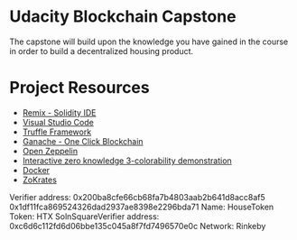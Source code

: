 # Udacity Blockchain Capstone

The capstone will build upon the knowledge you have gained in the course in order to build a decentralized housing product. 

# Project Resources

* [Remix - Solidity IDE](https://remix.ethereum.org/)
* [Visual Studio Code](https://code.visualstudio.com/)
* [Truffle Framework](https://truffleframework.com/)
* [Ganache - One Click Blockchain](https://truffleframework.com/ganache)
* [Open Zeppelin ](https://openzeppelin.org/)
* [Interactive zero knowledge 3-colorability demonstration](http://web.mit.edu/~ezyang/Public/graph/svg.html)
* [Docker](https://docs.docker.com/install/)
* [ZoKrates](https://github.com/Zokrates/ZoKrates)


Verifier address:               0x200ba8cfe66cb68fa7b4803aab2b641d8acc8af5
0x1df11fca869524326dad2937ae8398e2296bda71
Name:                           HouseToken
Token:                          HTX
SolnSquareVerifier address:     0xc6d6c112fd6d06bbe135c045a8f7fd7496570e0c
Network: Rinkeby